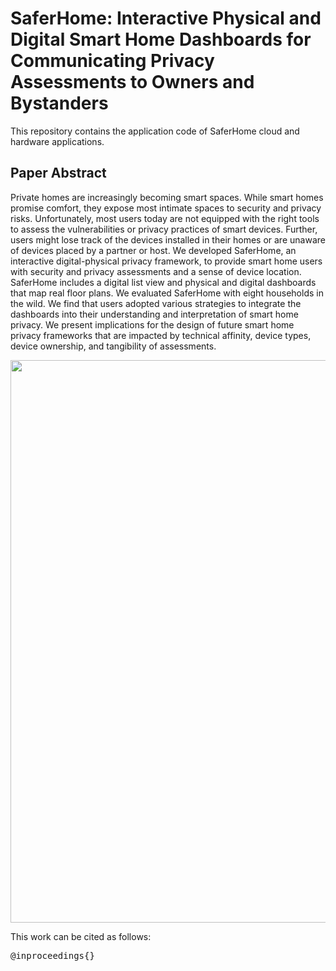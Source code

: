 # SaferHome: Interactive Physical and Digital Smart Home Dashboards for Communicating Privacy Assessments to Owners and Bystanders
This repository contains the application code of SaferHome cloud and hardware applications.

## Paper Abstract
Private homes are increasingly becoming smart spaces. While smart homes promise comfort, they expose most intimate spaces to security and privacy risks. Unfortunately, most users today are not equipped with the right tools to assess the vulnerabilities or privacy practices of smart devices. Further, users might lose track of the devices installed in their homes or are unaware of devices placed by a partner or host. We developed SaferHome, an interactive digital-physical privacy framework, to provide smart home users with security and privacy assessments and a sense of device location. SaferHome includes a digital list view and physical and digital dashboards that map real floor plans. We evaluated SaferHome with eight households in the wild. We find that users adopted various strategies to integrate the dashboards into their understanding and interpretation of smart home privacy. We present implications for the design of future smart home privacy frameworks that are impacted by technical affinity, device types, device ownership, and tangibility of assessments.

<img src="" width="900px"/>

This work can be cited as follows:
<pre>
@inproceedings{}
</pre>
